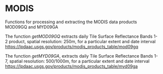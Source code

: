 # MODIS
Functions for processing and extracting the MODIS data products MOD09GQ and MYD09GA

The function *getMOD09GQ* extracts daily Tile Surface Reflectance Bands 1-2 product, spatial resolution: 250m, 
for a particular extent and date interval
https://lpdaac.usgs.gov/products/modis_products_table/mod09gq


The function *getMYD09GA*, extracts daily Tile Surface Reflectance Bands 1-7, spatial resolution: 500/1000m,
for a particular extent and date interval
https://lpdaac.usgs.gov/products/modis_products_table/myd09ga
